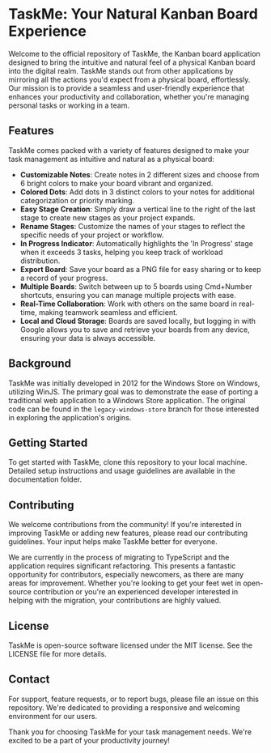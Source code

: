 # TaskMe: Your Natural Kanban Board Experience

Welcome to the official repository of TaskMe, the Kanban board application designed to bring the intuitive and natural feel of a physical Kanban board into the digital realm. TaskMe stands out from other applications by mirroring all the actions you'd expect from a physical board, effortlessly. Our mission is to provide a seamless and user-friendly experience that enhances your productivity and collaboration, whether you're managing personal tasks or working in a team.

## Features

TaskMe comes packed with a variety of features designed to make your task management as intuitive and natural as a physical board:

- **Customizable Notes**: Create notes in 2 different sizes and choose from 6 bright colors to make your board vibrant and organized.
- **Colored Dots**: Add dots in 3 distinct colors to your notes for additional categorization or priority marking.
- **Easy Stage Creation**: Simply draw a vertical line to the right of the last stage to create new stages as your project expands.
- **Rename Stages**: Customize the names of your stages to reflect the specific needs of your project or workflow.
- **In Progress Indicator**: Automatically highlights the 'In Progress' stage when it exceeds 3 tasks, helping you keep track of workload distribution.
- **Export Board**: Save your board as a PNG file for easy sharing or to keep a record of your progress.
- **Multiple Boards**: Switch between up to 5 boards using Cmd+Number shortcuts, ensuring you can manage multiple projects with ease.
- **Real-Time Collaboration**: Work with others on the same board in real-time, making teamwork seamless and efficient.
- **Local and Cloud Storage**: Boards are saved locally, but logging in with Google allows you to save and retrieve your boards from any device, ensuring your data is always accessible.

## Background

TaskMe was initially developed in 2012 for the Windows Store on Windows, utilizing WinJS. The primary goal was to demonstrate the ease of porting a traditional web application to a Windows Store application. The original code can be found in the `legacy-windows-store` branch for those interested in exploring the application's origins.

## Getting Started

To get started with TaskMe, clone this repository to your local machine. Detailed setup instructions and usage guidelines are available in the documentation folder.

## Contributing

We welcome contributions from the community! If you're interested in improving TaskMe or adding new features, please read our contributing guidelines. Your input helps make TaskMe better for everyone.

We are currently in the process of migrating to TypeScript and the application requires significant refactoring. This presents a fantastic opportunity for contributors, especially newcomers, as there are many areas for improvement. Whether you're looking to get your feet wet in open-source contribution or you're an experienced developer interested in helping with the migration, your contributions are highly valued.

## License

TaskMe is open-source software licensed under the MIT license. See the LICENSE file for more details.

## Contact

For support, feature requests, or to report bugs, please file an issue on this repository. We're dedicated to providing a responsive and welcoming environment for our users.

Thank you for choosing TaskMe for your task management needs. We're excited to be a part of your productivity journey!
